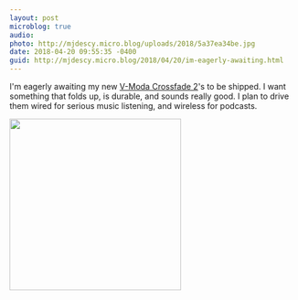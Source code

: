 ```yaml
---
layout: post
microblog: true
audio: 
photo: http://mjdescy.micro.blog/uploads/2018/5a37ea34be.jpg
date: 2018-04-20 09:55:35 -0400
guid: http://mjdescy.micro.blog/2018/04/20/im-eagerly-awaiting.html
---
```

I'm eagerly awaiting my new [V-Moda Crossfade 2](https://v-moda.com/products/crossfade2-wireless)'s to be shipped. I want something that folds up, is durable, and sounds really good. I plan to drive them wired for serious music listening, and wireless for podcasts.

<img src="http://mjdescy.micro.blog/uploads/2018/5a37ea34be.jpg" width="300" height="300" />
